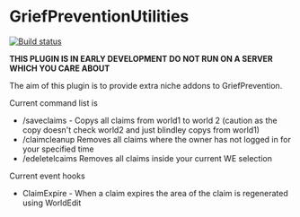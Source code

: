 # GriefPreventionUtilities

[![Build status](https://ci.appveyor.com/api/projects/status/x5bfx8vjj7dx08og?svg=true)](https://ci.appveyor.com/project/112madgamer/griefpreventionextras)

**THIS PLUGIN IS IN EARLY DEVELOPMENT DO NOT RUN ON A SERVER WHICH YOU CARE ABOUT**


The aim of this plugin is to provide extra niche addons to GriefPrevention. 

Current command list is
* /saveclaims <world1> <world2> - Copys all claims from world1 to world 2 (caution as the copy doesn't check world2 and just blindley copys from world1)
* /claimcleanup <time> Removes all claims where the owner has not logged in for your specified time
* /edeletelcaims Removes all claims inside your current WE selection


Current event hooks

* ClaimExpire - When a claim expires the area of the claim is regenerated using WorldEdit






